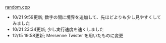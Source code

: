 [random.cpp](https://wandbox.org/permlink/HwHm4vsynZkPTLx6)

* 10/21 9:59更新; 数字の間に境界を追加して、先ほどよりも少し見やすくしてみました
* 10/21 23:34更新; 少し実行速度を速くしました
* 12/15 19:58更新; Mersenne Twister を用いたものに変更

<style>#ccby4 { display: none; }</style>
